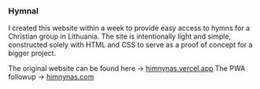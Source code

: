### Hymnal

I created this website within a week to provide easy access to hymns for a Christian group in Lithuania. The site is intentionally light and simple, constructed solely with HTML and CSS to serve as a proof of concept for a bigger project. 

The original website can be found here -> [himnynas.vercel.app]([https://website-name.com](https://himnynas.vercel.app/))
The PWA followup -> [himnynas.com](https:/himnynas.com)
